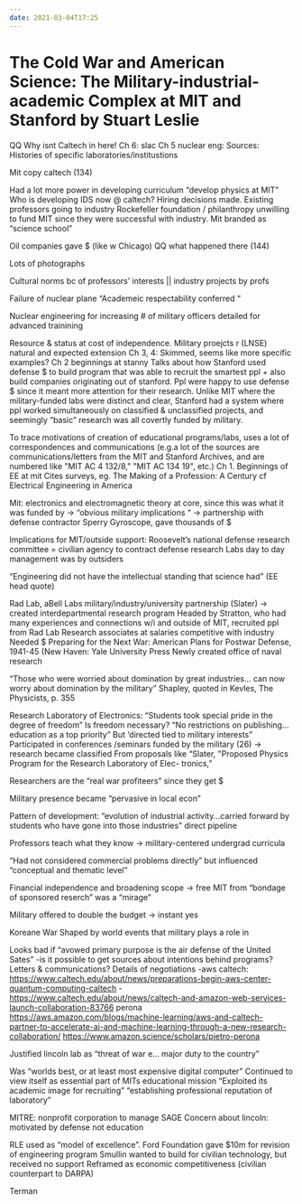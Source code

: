 ```yaml
---
date: 2021-03-04T17:25
---
```


# The Cold War and American Science: The Military-industrial-academic Complex at MIT and Stanford by Stuart Leslie
QQ Why isnt Caltech in here!
Ch 6: slac
Ch 5 nuclear eng:
Sources:
Histories of specific laboratories/institustions

Mit copy caltech (134)

Had a lot more power in developing curriculum “develop physics at MIT”
Who is developing IDS now @ caltech?
Hiring decisions made. Existing professors going to industry
Rockefeller foundation / philanthropy unwilling to fund MIT since they were successful with industry. Mit branded as “science school”

Oil companies gave $ (like w Chicago)
QQ what happened there (144)

Lots of photographs

Cultural norms bc of professors’ interests
 || industry projects by profs

Failure of nuclear plane
“Academeic respectability conferred “

Nuclear engineering for increasing # of military officers detailed for advanced trainining

Resource & status at cost of independence. Military proejcts r (LNSE) natural and expected extension
Ch 3, 4:
Skimmed, seems like more specific examples?
Ch 2 beginnings at stanny
Talks about how Stanford used defense $ to build program that was able to recruit the smartest ppl + also build companies originating out of stanford. Ppl were happy to use defense $ since it meant more attention for their research. Unlike MIT where the military-funded labs were distinct and clear, Stanford had a system where ppl worked simultaneously on classified & unclassified projects, and seemingly “basic” research was all covertly funded by military.

To trace motivations of creation of educational programs/labs, uses a lot of correspondences and communications (e.g.a lot of the sources are communications/letters from the MIT and Stanford Archives, and are numbered like "MIT AC 4 132/8," "MIT AC 134 19", etc.)
Ch 1. Beginnings of EE at mit
Cites surveys, eg. The Making of a Profession: A Century cf Electrical Engineering in America 

Mit: electronics and electromagnetic theory at core, since this was what it was funded by
→ “obvious military implications “
→ partnership with defense contractor Sperry Gyroscope, gave thousands of $

Implications for MIT/outside support:
Roosevelt’s national defense research committee = civilian agency to contract defense research
Labs day to day management was by outsiders

“Engineering did not have the intellectual standing that science had” (EE head quote)

Rad Lab, aBell Labs military/industry/university partnership (Slater)
→ created interdepartmental research program
Headed by Stratton, who had many experiences and connections w/i and outside of MIT, recruited ppl from Rad Lab
Research associates at salaries competitive with industry
Needed $
Preparing for the Next War: American Plans for Postwar Defense, 1941-45 (New Haven: Yale University Press
Newly created office of naval research

“Those who were worried about domination by great industries… can now worry about domination by the military” 
Shapley, quoted in Kevles, The Physicists, p. 355

Research Laboratory of Electronics:
“Students took special pride in the degree of freedom”
Is freedom necessary?
“No restrictions on publishing… education as a top priority”
But ‘directed tied to military interests”
Participated in conferences /seminars funded by the military (26)
→ research became classified
From proposals like “Slater, "Proposed Physics Program for the Research Laboratory of Elec- tronics,”

Researchers are the “real war profiteers” since they get $

Military presence became “pervasive in local econ” 

Pattern of development: “evolution of industrial activity...carried forward by students who have gone into those industries” direct pipeline

Professors teach what they know → military-centered undergrad curricula

“Had not considered commercial problems directly” but influenced “conceptual and thematic level”

Financial independence and broadening scope → free MIT from “bondage of sponsored reserch” was a “mirage”

Military offered to double the budget → instant yes

Koreane War
Shaped by world events that military plays a role in

Looks bad if “avowed primary purpose is the air defense of the United Sates”
	-is it possible to get sources about intentions behind programs? Letters & communications? Details of negotiations
	-aws caltech: https://www.caltech.edu/about/news/preparations-begin-aws-center-quantum-computing-caltech 
	-https://www.caltech.edu/about/news/caltech-and-amazon-web-services-launch-collaboration-83766 perona
https://aws.amazon.com/blogs/machine-learning/aws-and-caltech-partner-to-accelerate-ai-and-machine-learning-through-a-new-research-collaboration/
https://www.amazon.science/scholars/pietro-perona

Justified lincoln lab as “threat of war e… major duty to the country”

Was “worlds best, or at least most expensive digital computer”
Continued to view itself as essential part of MITs educational mission
“Exploited its academic image for recruiting” “establishing professional reputation of laboratory”

MITRE: nonprofit corporation to manage SAGE
Concern about lincoln: motivated by defense not education

RLE used as “model of excellence”. 
Ford Foundation gave $10m for revision of engineering program
Smullin wanted to build for civilian technology, but received no support
Reframed as economic competitiveness (civilian counterpart to DARPA)

Terman 